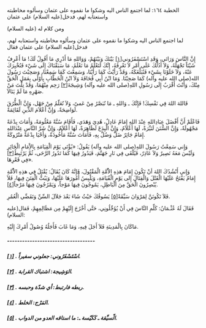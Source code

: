   الخطبة  ١٦٤: لما اجتمع الناس اليه وشكوا ما نقموه على عثمان وسألوه مخاطبته واستعتابه لهم، فدخل(عليه السلام) على عثمان	

ومن كلام له (عليه السلام)

لما اجتمع الناس اليه وشكوا ما نقموه على عثمان وسألوه مخاطبته واستعتابه لهم، فدخل(عليه السلام) على عثمان فقال

إِنَّ النَّاسَ وَرَائي، وَقَدِ اسْتَسْفَرُوني[[١\]](https://arabic.balaghah.net/node/628#_ftn1) بَيْنَكَ وَبَيْنَهُمْ، وَوَاللهِ مَا أَدْرِي مَا أَقُولُ لَكَ! مَا  أَعْرِفُ شَيْئاً تَجْهَلُهُ، وَلاَ أَدُلُّكَ عَلَى أَمْر لاَ تَعْرِفُهُ، إِنَّكَ لَتَعْلَمُ مَا نَعْلَمُ، مَا سَبَقْنَاكَ إِلَى شَيْء  فَنُخْبِرَكَ عَنْهُ، وَلاَ خَلَوْنَا بِشَيْء فَنُبَلِّغَكَهُ، وَقَدْ  رَأَيْتَ كَمَا رَأَيْنَا، وَسَمِعْتَ كَمَا سَمِعْنَا، وَصَحِبْتَ رَسُولَ الله(صلى الله عليه وآله) كَمَا صَحِبْنَا. وَمَا ابْنُ أَبِي قُحَافَةَ  وَلاَ ابْنُ الْخَطَّابِ بِأَوْلَى بِعَمَلِ الْحَقِّ مِنْكَ، وَأَنْتَ  أَقْرَبُ إِلَى رَسُولِ اللهِ(صلى الله عليه وآله) وَشِيجَةَ[[٢\]](https://arabic.balaghah.net/node/628#_ftn2) رَحِم مِنْهُمَا، وَقَدْ نِلْتَ مَنْ صَهْرِهِ مَا لَمْ يَنَالاَ.

فَاللهَ اللهَ فِي نَفْسِكَ! فَإِنَّكَ ـ وَاللهِ ـ مَا  تُبَصَّرُ مِنْ عَمىً، وَلاَ تُعَلّمُ مِنْ جَهْل، وَإِنَّ الْطُّرُقَ  لَوَاضِحَةٌ، وَإِنَّ أَعْلاَمَ الدِّينِ لَقَائِمَةٌ.

فَاعْلَمْ أَنَّ أَفْضَلَ عِبَادِاللهِ عِنْدَ اللهِ إِمَامٌ  عَادِلٌ، هُدِيَ وَهَدَي، فَأَقَامَ سُنَّةً مَعْلُومَةً، وَأَمَاتَ  بِدْعَةً مَجْهُولَةً، وَإِنَّ السُّنَنَ لَنَيِّرَةٌ، لَهَا أَعْلاَمٌ،  وَإِنَّ الْبِدَعَ لَظَاهِرَةٌ، لَهَا أَعْلاَمٌ، وَإِنَّ شَرَّ النَّاسِ  عِنْدَاللهِ إِمَامٌ جَائِرٌ ضَلَّ وَضُلَّ بِهِ، فَأَمَاتَ سُنَّةً  مَأْخُوذَةً، وَأَحْيَا بِدْعَةً مَتْرُوكَةً.

وَإِني سَمِعْتُ رَسُولَ اللهِ(صلى الله عليه وآله) يَقُولُ:  «يُؤْتَى يَوْمَ الْقِيَامَةِ بِالاِْمَامِ الْجَائِرِ وَلَيْسَ مَعَهُ  نَصِيرٌ وَلاَ عَاذِرٌ، فَيُلْقَى فِي نَارِ جَهَنَّمَ، فَيَدُورُ فِيهَا  كَمَا تَدُورُ الرَّحَى، ثُمَّ يَرْتَبِطُ[[٣\]](https://arabic.balaghah.net/node/628#_ftn3) فِي قَعْرِهَا».

وَإِني أَنْشُدُكَ اللهَ أنْ تَكُونَ إِمَامَ هذِهِ  الاُْمَّةِ الْمَقْتُولَ، فَإِنَّهُ كَانَ يُقَالُ: يُقْتَلُ فِي هذِهِ  الاُْمَّةِ إِمَامٌ يَفْتَحُ عَلَيْهَا الْقَتْلَ وَالْقِتَالَ إِلى يَوْمِ الْقُيَامَةِ، وَيَلْبِسُ أُمُورَهَا عَلَيْهَا، وَيَبُثُّ الْفِتَنَ  فِيهَا، فَلاَ يُبْصِرُونَ الْحَقَّ مِنَ الْبَاطِلِ، يَمُوجُونَ فِيهَا  مَوْجاً، وَيَمْرُجُونَ فِيهَا مَرْجاً[[٤\]](https://arabic.balaghah.net/node/628#_ftn4).

فَلاَ تَكُونَنَّ لِمَرْوَانَ سَيِّقَةً[[٥\]](https://arabic.balaghah.net/node/628#_ftn5) يَسُوقُكَ حَيْثُ شَاءَ بَعْدَ جَلاَلَ السِّنِّ وَتَقَضِّي الْعُمُرِ.

فَقَالَ لَهُ عُثْـمَانُ: كَلِّمِ النَّاسَ فِي أَنْ  يُؤَجِّلُونِي، حَتَّى أَخْرُجَ إِلَيْهِمْ مِن مَظَالِمِهِمْ، فَقال(عليه  السلام):

مَاكَانَ بِالْمَدِينَةِ فَلاَ أَجَلَ فِيهِ، وَمَا غَابَ فَأَجَلُهُ وُصُولُ أَمْرِكَ إِلَيْهِ.

##### -----------------------------------

##### [[١\]](https://arabic.balaghah.net/node/628#_ftnref1) . اسْتَسْفَرُوني: جعلوني سفيراً.

##### [[٢\]](https://arabic.balaghah.net/node/628#_ftnref2) . الوَشِيجة: اشتباك القرابة.

##### [[٣\]](https://arabic.balaghah.net/node/628#_ftnref3) . ربطه فارتبط: أي شدّة وحبسه.

##### [[٤\]](https://arabic.balaghah.net/node/628#_ftnref4) . المَرْج: الخلط.

##### [[٥\]](https://arabic.balaghah.net/node/628#_ftnref5) . الّسيِّقة ـ كَكَيّسة ـ: ما استاقه العدو من الدواب.

​	      

